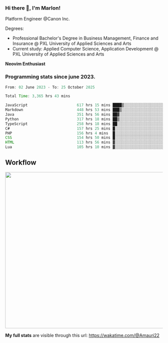 
### Hi there 👋, I'm Marlon!

Platform Engineer @Canon Inc.

Degrees: 
- Professional Bachelor's Degree in Business Management, Finance and Insurance @ PXL University of Applied Sciences and Arts
- Current study: Applied Computer Science, Application Development @ PXL University of Applied Sciences and Arts

**Neovim Enthusiast**

### Programming stats since june 2023.
<!--START_SECTION:waka-->

```java
From: 02 June 2023 - To: 25 October 2025

Total Time: 3,365 hrs 43 mins

JavaScript                      617 hrs 15 mins ████▒░░░░░░░░░░░░░░░░░░░░   17.95 %
Markdown                        448 hrs 53 mins ███▒░░░░░░░░░░░░░░░░░░░░░   13.05 %
Java                            351 hrs 56 mins ██▓░░░░░░░░░░░░░░░░░░░░░░   10.23 %
Python                          317 hrs 18 mins ██▒░░░░░░░░░░░░░░░░░░░░░░   09.23 %
TypeScript                      258 hrs 18 mins ██░░░░░░░░░░░░░░░░░░░░░░░   07.51 %
C#                              157 hrs 25 mins █░░░░░░░░░░░░░░░░░░░░░░░░   04.58 %
PHP                             156 hrs 4 mins  █░░░░░░░░░░░░░░░░░░░░░░░░   04.54 %
CSS                             154 hrs 50 mins █░░░░░░░░░░░░░░░░░░░░░░░░   04.50 %
HTML                            113 hrs 56 mins ▓░░░░░░░░░░░░░░░░░░░░░░░░   03.31 %
Lua                             105 hrs 10 mins ▓░░░░░░░░░░░░░░░░░░░░░░░░   03.06 %
```

<!--END_SECTION:waka-->

## Workflow
<a href="https://wakatime.com"><img width="750" height="500" src="https://wakatime.com/share/@Amauri22/c9755ad7-b574-44e4-a9ee-ddb3582724ea.png" /></a>

**My full stats** are visible through this url: https://wakatime.com/@Amauri22
